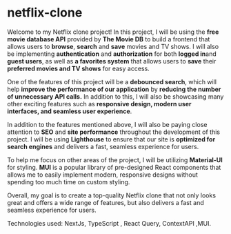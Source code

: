 # netflix-clone

Welcome to my Netflix clone project! In this project, I will be using the **free movie database API** provided by **The Movie DB** to build a frontend that allows users to **browse**, **search** and **save** movies and TV shows. I will also be implementing **authentication** and **authorization** for both **logged in**and **guest users**, as well as **a favorites system** that allows users to **save** their **preferred movies and TV shows** for easy access.

One of the features of this project will be a **debounced search**, which will help **improve the performance of our application** by **reducing the number of unnecessary API calls.** In addition to this, I will also be showcasing many other exciting features such as **responsive design, modern user interfaces, and seamless user experience**.

In addition to the features mentioned above, I will also be paying close attention to **SEO** and **site performance** throughout the development of this project. I will be using **Lighthouse** to ensure that our site is **optimized for search engines** and delivers a fast, seamless experience for users.

To help me focus on other areas of the project, I will be utilizing **Material-UI** for styling. **MUI** is a popular library of pre-designed React components that allows me to easily implement modern, responsive designs without spending too much time on custom styling.

Overall, my goal is to create a top-quality Netflix clone that not only looks great and offers a wide range of features, but also delivers a fast and seamless experience for users.

Technologies used:
NextJs, TypeScript , React Query, ContextAPI ,MUI.